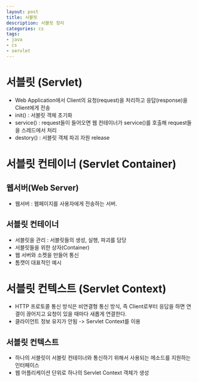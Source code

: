 ```yaml
---
layout: post
title: 서블릿
description: 서블릿 정리
categories: cs
tags: 
- java
- cs
- servlet
---
```


# 서블릿 (Servlet)
- Web Application에서 Client의 요청(request)을 처리하고 응답(response)을 Client에게 전송
- init() : 서블릿 객체 초기화
- service() : request들이 들어오면 웹 컨테이너가 service()를 호출해 request들을 스레드에서 처리
- destory() : 서블릿 객체 파괴 자원 release


# 서블릿 컨테이너 (Servlet Container)

## 웹서버(Web Server)
- 웹서버 : 웹페이지를 사용자에게 전송하는 서버. 

## 서블릿 컨테이너
- 서블릿을 관리 : 서블릿들의 생성, 실행, 파괴를 담당
- 서블릿들을 위한 상자(Container)
- 웹 서버와 소켓을 만들어 통신
- 톰캣이 대표적인 예시

# 서블릿 컨텍스트 (Servlet Context)
- HTTP 프로토콜 통신 방식은 비연결형 통신 방식, 즉 Client로부터 응답을 하면 연결이 끊어지고 요청이 있을 때마다 새롭게 연결한다.
- 클라이언트 정보 유지가 안됨 -> Servlet Context를 이용

## 서블릿 컨텍스트
- 하나의 서블릿이 서블릿 컨테이너와 통신하기 위해서 사용되는 메소드를 지원하는 인터페이스
- 웹 어플리케이션 단위로 하나의 Servlet Context 객체가 생성
